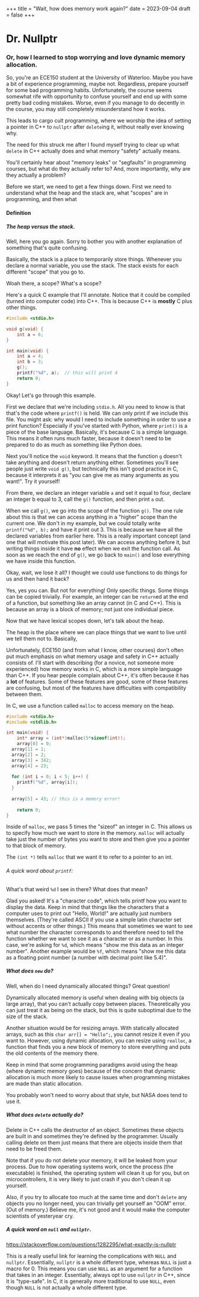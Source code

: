 +++
title = "Wait, how does memory work again?"
date = 2023-09-04
draft = false
+++

# Dr. Nullptr

### Or, how I learned to stop worrying and love dynamic memory allocation.

So, you're an ECE150 student at the University of Waterloo. Maybe you have a bit
of experience programming, maybe not. Regardless, prepare yourself for some bad
programming habits. Unfortunately, the course seems somewhat rife with
opportunity to confuse yourself and end up with some pretty bad coding
mistakes. Worse, even if you manage to do decently in the course, you may still
completely misunderstand how it works.

This leads to cargo cult programming, where we worship the idea of setting a
pointer in C++ to `nullptr` after `delete`ing it, without really ever knowing
why.

The need for this struck me after I found myself trying to clear up what
`delete` in C++ actually does and what memory "safety" actually means.

You'll certainly hear about "memory leaks" or "segfaults" in programming
courses, but what do they actually refer to? And, more importantly, why are
they actually a problem?

Before we start, we need to get a few things down. First we need to understand
what the heap and the stack are, what "scopes" are in programming, and then
what

#### Definition

##### The heap versus the stack.

Well, here you go again. Sorry to bother you with another explanation of
something that's quite confusing.

Basically, the stack is a place to temporarily store things. Whenever you
declare a normal variable, you use the stack. The stack exists for each
different "scope" that you go to.

Woah there, a scope? What's a scope?

Here's a quick C example that I'll annotate. Notice that it could be compiled
(turned into computer code) into C++. This is because C++ is **mostly** C plus
other things.

```c
#include <stdio.h>

void g(void) {
	int a = 6;
}

int main(void) {
	int a = 4;
 	int b = 3;
	g();
	printf("%d", a);  // this will print 4
	return 0;
}
```

Okay! Let's go through this example.

First we declare that we're including `stdio.h`. All you need to know is that
that's the code where `printf()` is held. We can only print if we include this
file. You might ask: why would I need to include something in order to use a
print function?  Especially if you've started with Python, where `print()` is a
piece of the base language. Basically, it's because C is a simple language.
This means it often runs much faster, because it doesn't need to be prepared to
do as much as something like Python does.

Next you'll notice the `void` keyword. It means that the function `g` doesn't
take anything and doesn't return anything either. Sometimes you'll see people
just write `void g()`, but technically this isn't good practice in C, because
it interprets it as "you can give me as many arguments as you want!". Try it
yourself!

From there, we declare an integer variable `a` and set it equal to four, declare
an integer b equal to 3, call the `g()` function, and then print `a` out.

When we call `g()`, we go into the scope of the function `g()`. The one rule
about this is that we can access anything in a "higher" scope than the current
one. We don't in my example, but we could totally write `printf("%d", b);` and
have it print out 3. This is because we have all the declared variables from
earlier here. This is a really important concept (and one that will motivate
this post later). We can access anything before it, but writing things inside
it have **no** effect when we exit the function call. As soon as we reach the
end of `g()`, we go back to `main()` and lose everything we have inside this
function.

Okay, wait, we lose it all? I thought we could use functions to do things for us
and then hand it back?

Yes, yes you can. But not for everything! Only specific things. Some things can
be copied trivially. For example, an integer can be `return`ed at the end of a
function, but something like an array cannot (in C and C++). This is because an
array is a block of memory; not just one individual piece.

Now that we have lexical scopes down, let's talk about the heap.

The heap is the place where we can place things that we want to live until we
tell them not to. Basically,

Unfortunately, ECE150 (and from what I know, other courses) don't often put much
emphasis on what memory usage and safety in C++ actually consists of. I'll
start with describing (for a novice, not someone more experienced) how memory
works in C, which is a more simple language than C++. If you hear people
complain about C++, it's often because it has a **lot** of features. Some of
these features are good, some of these features are confusing, but most of the
features have difficulties with compatibility between them.

In C, we use a function called `malloc` to access memory on the heap.

```c
#include <stdio.h>
#include <stdlib.h>

int main(void) {
	int* array = (int*)malloc(5*sizeof(int));
	array[0] = 0;
  array[1] = 1;
  array[2] = 2;
  array[3] = 342;
  array[4] = 23;
  
  for (int i = 0; i < 5; i++) {
    printf("%d", array[i]);
  }
  
  array[5] = 43; // this is a memory error!
  
	return 0;
}
```

Inside of `malloc`, we pass 5 times the "sizeof" an integer in C. This allows us
to specify how much we want to store in the memory. `malloc` will actually take
just the number of bytes you want to store and then give you a pointer to that
block of memory.

The `(int *)` tells `malloc` that we want it to refer to a pointer to an int.

###### A quick word about `printf`:

What's that weird `%d` I see in there? What does that mean?

Glad you asked! It's a "character code", which tells printf how you want to
display the data. Keep in mind that things like the characters that a computer
uses to print out "Hello, World!" are actually just numbers themselves.
(They're called ASCII if you use a simple latin character set without accents or other things.) This means that
sometimes we want to see what number the character corresponds to and therefore
need to tell the function whether we want to see it as a character or as a
number. In this case, we're asking for `%d`, which means "show me this data as
an integer number". Another example would be `%f`, which means "show me this
data as a floating point number (a number with decimal point like 5.4)".

##### What does `new` do?

Well, when do I need dynamically allocated things? Great question!

Dynamically allocated memory is useful when dealing with big objects (a large array), that you can't actually copy between places. Theoretically you can just treat it as being on the stack, but this is quite suboptimal due to the size of the stack.

Another situation would be for resizing arrays. With statically allocated arrays, such as this `char arr[] = "Hello";`, you cannot resize it even if you want to. However, using dynamic allocation, you can resize using `realloc`, a function that finds you a new block of memory to store everything and puts the old contents of the memory there.

Keep in mind that some programming paradigms avoid using the heap (where dynamic memory goes) because of the concern that dynamic allocation is much more likely to cause issues when programming mistakes are made than static allocation. 

You probably won't need to worry about that style, but NASA does tend to use it.

##### What does `delete` actually do?

Delete in C++ calls the destructor of an object. Sometimes these objects are built in and sometimes they're defined by the programmer. Usually calling delete on them just means that there are objects inside them that need to be freed them.

Note that if you do not delete your memory, it will be leaked from your process. Due to how operating systems work, once the process (the executable) is finished, the operating system will clean it up for you, but on microcontrollers, it is very likely to just crash if you don't clean it up yourself. 

Also, if you try to allocate too much at the same time and don't `delete` any objects you no longer need, you can trivially get yourself an "OOM" error. (Out of memory.) Believe me, it's not good and it would make the computer scientists of yesteryear cry.

##### A quick word on `null` and `nullptr`.

https://stackoverflow.com/questions/1282295/what-exactly-is-nullptr

This is a really useful link for learning the complications with `NULL` and `nullptr`. Essentially, `nullptr` is a whole different type, whereas `NULL` is just a macro for 0. This means you can use `NULL` as an argument for a function that takes in an integer. Essentially, always opt to use `nullptr` in C++, since it is "type-safe". In C, it is generally more traditional to use `NULL`, even though `NULL` is not actually a whole different type.
